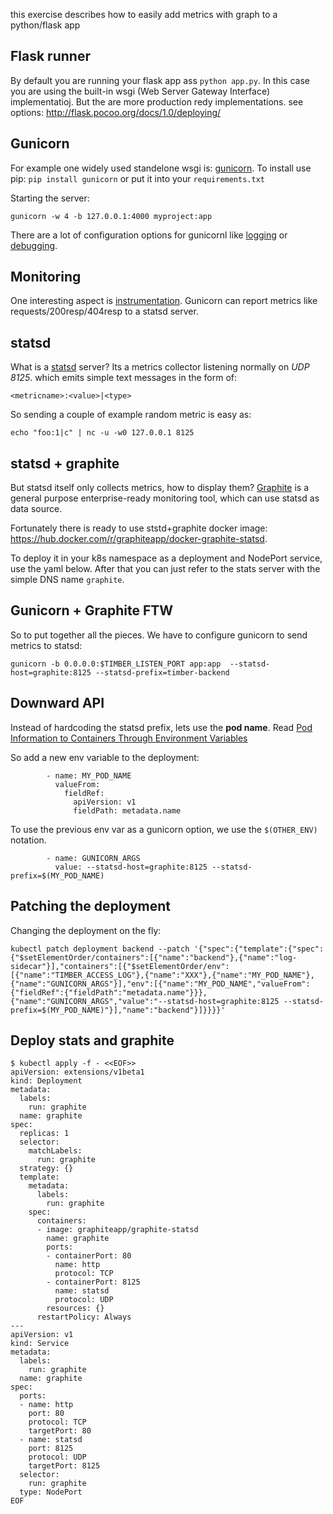 this exercise describes how to easily add metrics with graph to a python/flask app

## Flask runner

By default you are running your flask app ass `python app.py`. In this case you are using the built-in
wsgi (Web Server Gateway Interface) implementatioj. But the are more production redy implementations. see options: http://flask.pocoo.org/docs/1.0/deploying/

## Gunicorn

For example one widely used standelone wsgi is: [gunicorn](http://docs.gunicorn.org).
To install use pip: `pip install gunicorn` or put it into your `requirements.txt`

Starting the server:
```
gunicorn -w 4 -b 127.0.0.1:4000 myproject:app
```

There are a lot of configuration options for gunicornl like [logging](http://docs.gunicorn.org/en/latest/settings.html#accesslog) or [debugging](http://docs.gunicorn.org/en/latest/settings.html#debugging).

## Monitoring

One interesting aspect is [instrumentation](http://docs.gunicorn.org/en/latest/instrumentation.html).
Gunicorn can report metrics like requests/200resp/404resp to a statsd server.

## statsd

What is a [statsd](https://github.com/statsd/statsd) server? Its a metrics collector listening normally on *UDP 8125*.
which emits simple text messages in the form of:
```
<metricname>:<value>|<type>
```

So sending a couple of example random metric is easy as:
```
echo "foo:1|c" | nc -u -w0 127.0.0.1 8125
```

## statsd + graphite

But statsd itself only collects metrics, how to display them? [Graphite](https://graphiteapp.org) is a general purpose enterprise-ready monitoring tool, which can use statsd as data source.

Fortunately there is ready to use ststd+graphite docker image: https://hub.docker.com/r/graphiteapp/docker-graphite-statsd.

To deploy it in your k8s namespace as a deployment and NodePort service, use the yaml below.
After that you can just refer to the stats server with the simple DNS name `graphite`.

## Gunicorn + Graphite FTW

So to put together all the pieces. We have to configure gunicorn to send metrics to statsd:
```
gunicorn -b 0.0.0.0:$TIMBER_LISTEN_PORT app:app  --statsd-host=graphite:8125 --statsd-prefix=timber-backend
```

## Downward API

Instead of hardcoding the statsd prefix, lets use the **pod name**.
Read [Pod Information to Containers Through Environment Variables](https://kubernetes.io/docs/tasks/inject-data-application/environment-variable-expose-pod-information/)

So add a new env variable to the deployment:
```
        - name: MY_POD_NAME           
          valueFrom:  
            fieldRef:                               
              apiVersion: v1                  
              fieldPath: metadata.name    
```

To use the previous env var as a gunicorn option, we use the `$(OTHER_ENV)` notation.
```
        - name: GUNICORN_ARGS                    
          value: --statsd-host=graphite:8125 --statsd-prefix=$(MY_POD_NAME)
```
## Patching the deployment

Changing the deployment on the fly:
```
kubectl patch deployment backend --patch '{"spec":{"template":{"spec":{"$setElementOrder/containers":[{"name":"backend"},{"name":"log-sidecar"}],"containers":[{"$setElementOrder/env":[{"name":"TIMBER_ACCESS_LOG"},{"name":"XXX"},{"name":"MY_POD_NAME"},{"name":"GUNICORN_ARGS"}],"env":[{"name":"MY_POD_NAME","valueFrom":{"fieldRef":{"fieldPath":"metadata.name"}}},{"name":"GUNICORN_ARGS","value":"--statsd-host=graphite:8125 --statsd-prefix=$(MY_POD_NAME)"}],"name":"backend"}]}}}}'

```

## Deploy stats and graphite
```
$ kubectl apply -f - <<EOF>>
apiVersion: extensions/v1beta1
kind: Deployment
metadata:
  labels:
    run: graphite
  name: graphite
spec:
  replicas: 1
  selector:
    matchLabels:
      run: graphite
  strategy: {}
  template:
    metadata:
      labels:
        run: graphite
    spec:
      containers:
      - image: graphiteapp/graphite-statsd
        name: graphite
        ports:
        - containerPort: 80
          name: http
          protocol: TCP
        - containerPort: 8125
          name: statsd
          protocol: UDP
        resources: {}
      restartPolicy: Always
---
apiVersion: v1
kind: Service
metadata:
  labels:
    run: graphite
  name: graphite
spec:
  ports:
  - name: http
    port: 80
    protocol: TCP
    targetPort: 80
  - name: statsd
    port: 8125
    protocol: UDP
    targetPort: 8125
  selector:
    run: graphite
  type: NodePort
EOF
```